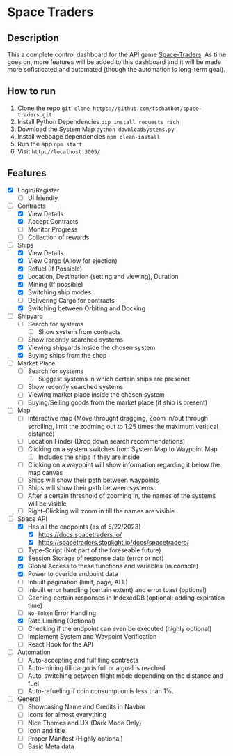 # Space Traders

## Description

This a complete control dashboard for the API game [Space-Traders](https://spacetraders.io/). As time goes on, more features will be added to this dashboard and it will be made more sofisticated and automated (though the automation is long-term goal).

## How to run

1. Clone the repo `git clone https://github.com/fschatbot/space-traders.git`
2. Install Python Dependencies `pip install requests rich`
3. Download the System Map `python downloadSystems.py`
4. Install webpage dependencies `npm clean-install`
5. Run the app `npm start`
6. Visit `http://localhost:3005/`

## Features

- [x] Login/Register
  - [ ] UI friendly
- [ ] Contracts
  - [x] View Details
  - [x] Accept Contracts
  - [ ] Monitor Progress
  - [ ] Collection of rewards
- [ ] Ships
  - [x] View Details
  - [x] View Cargo (Allow for ejection)
  - [x] Refuel (If Possible)
  - [x] Location, Destination (setting and viewing), Duration
  - [x] Mining (If possible)
  - [x] Switching ship modes
  - [ ] Delivering Cargo for contracts
  - [x] Switching between Orbiting and Docking
- [ ] Shipyard
  - [ ] Search for systems
    - [ ] Show system from contracts
  - [ ] Show recently searched systems
  - [x] Viewing shipyards inside the chosen system
  - [x] Buying ships from the shop
- [ ] Market Place
  - [ ] Search for systems
    - [ ] Suggest systems in which certain ships are presenet
  - [ ] Show recently searched systems
  - [ ] Viewing market place inside the chosen system
  - [ ] Buying/Selling goods from the market place (if ship is present)
- [ ] Map
  - [ ] Interactive map (Move throught dragging, Zoom in/out through scrolling, limit the zooming out to 1.25 times the maximum veritical distance)
  - [ ] Location Finder (Drop down search recommendations)
  - [ ] Clicking on a system switches from System Map to Waypoint Map
    - [ ] Includes the ships if they are inside
  - [ ] Clicking on a waypoint will show information regarding it below the map canvas
  - [ ] Ships will show their path between waypoints
  - [ ] Ships will show their path between systems
  - [ ] After a certain threshold of zooming in, the names of the systems will be visible
  - [ ] Right-Clicking will zoom in till the names are visible
- [ ] Space API
  - [x] Has all the endpoints (as of 5/22/2023)
    - [x] https://docs.spacetraders.io/
    - [x] https://spacetraders.stoplight.io/docs/spacetraders/
  - [ ] Type-Script (Not part of the foreseable future)
  - [x] Session Storage of response data (error or not)
  - [x] Global Access to these functions and variables (in console)
  - [x] Power to overide endpoint data
  - [ ] Inbuilt pagination (limit, page, ALL)
  - [ ] Inbuilt error handling (certain extent) and error toast (optional)
  - [ ] Caching certain responses in IndexedDB (optional: adding expiration time)
  - [ ] `No-Token` Error Handling
  - [x] Rate Limiting (Optional)
  - [ ] Checking if the endpoint can even be executed (highly optional)
  - [ ] Implement System and Waypoint Verification
  - [ ] React Hook for the API
- [ ] Automation
  - [ ] Auto-accepting and fulfilling contracts
  - [ ] Auto-mining till cargo is full or a goal is reached
  - [ ] Auto-switching between flight mode depending on the distance and fuel
  - [ ] Auto-refueling if coin consumption is less than 1%.
- [ ] General
  - [ ] Showcasing Name and Credits in Navbar
  - [ ] Icons for almost everything
  - [ ] Nice Themes and UX (Dark Mode Only)
  - [ ] Icon and title
  - [ ] Proper Manifest (Highly optional)
  - [ ] Basic Meta data

